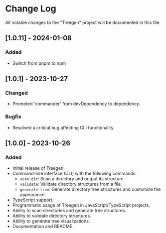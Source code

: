 # Change Log

All notable changes to the "Treegen" project will be documented in this file.

## [1.0.11] - 2024-01-08

### Added

- Switch from pnpm to npm

## [1.0.1] - 2023-10-27
### Changed

- Promoted 'commander' from devDependency to dependency.

### Bugfix

- Resolved a critical bug affecting CLI functionality.

## [1.0.0] - 2023-10-26
### Added

- Initial release of Treegen.
- Command-line interface (CLI) with the following commands:
  - `scan-dir`: Scan a directory and output its structure.
  - `validate`: Validate directory structures from a file.
  - `generate-tree`: Generate directory tree structures and customize the appearance.
- TypeScript support.
- Programmatic usage of Treegen in JavaScript/TypeScript projects.
- Ability to scan directories and generate tree structures.
- Ability to validate directory structures.
- Ability to generate tree visualizations.
- Documentation and README.
